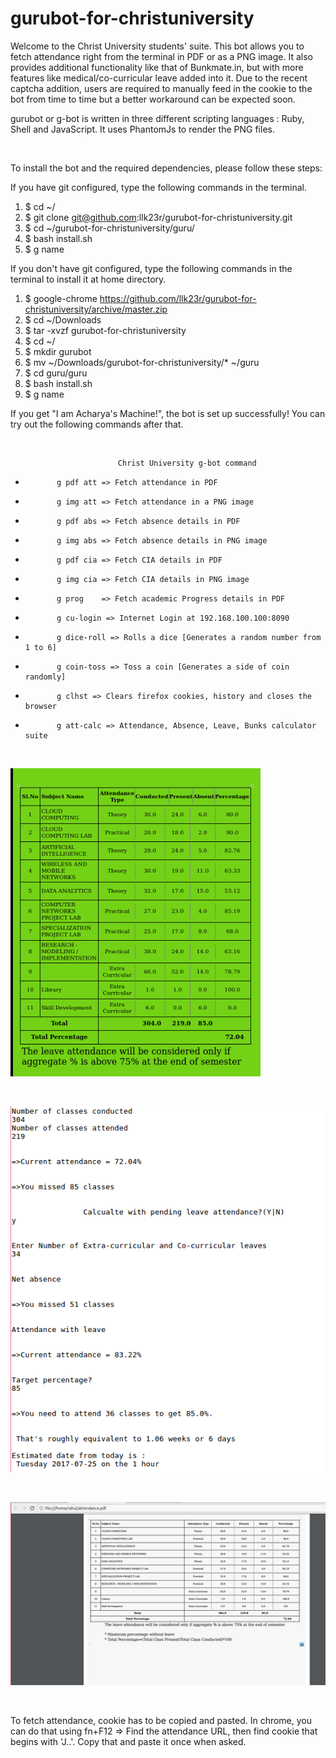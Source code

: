 # gurubot-for-christuniversity

Welcome to the Christ University students' suite. This bot allows you to fetch attendance right from the terminal in PDF or as a PNG image. It also provides additional functionality like that of Bunkmate.in, but with more features like medical/co-curricular leave added into it. Due to the recent captcha addition, users are required to manually feed in the cookie to the bot from time to time but a better workaround can be expected soon. 

gurubot or g-bot is written in three different scripting languages : Ruby, Shell and JavaScript. It uses PhantomJs to render the PNG files. 

<br/>

To install the bot and the required dependencies, please follow these steps:

If you have git configured, type the following commands in the terminal.

1. $ cd ~/
2. $ git clone git@github.com:llk23r/gurubot-for-christuniversity.git
3. $ cd ~/gurubot-for-christuniversity/guru/
4. $ bash install.sh
5. $ g name

If you don't have git configured, type the following commands in the terminal to install it at home directory. 

1. $ google-chrome https://github.com/llk23r/gurubot-for-christuniversity/archive/master.zip
2. $ cd ~/Downloads
3. $ tar -xvzf gurubot-for-christuniversity
4. $ cd ~/
5. $ mkdir gurubot
6. $ mv ~/Downloads/gurubot-for-christuniversity/* ~/guru
7. $ cd guru/guru
8. $ bash install.sh
9. $ g name


If you get "I am Acharya's Machine!", the bot is set up successfully! You can try out the following commands after that.

<br/>

							Christ University g-bot command


*			 g pdf att => Fetch attendance in PDF

* 			 g img att => Fetch attendance in a PNG image

* 			 g pdf abs => Fetch absence details in PDF
	
*  			 g img abs => Fetch absence details in PNG image

*  			 g pdf cia => Fetch CIA details in PDF

* 			 g img cia => Fetch CIA details in PNG image

* 			 g prog    => Fetch academic Progress details in PDF

*			 g cu-login	=> Internet Login at 192.168.100.100:8090

*			 g dice-roll => Rolls a dice [Generates a random number from 1 to 6]

*			 g coin-toss => Toss a coin [Generates a side of coin randomly]

*			 g clhst => Clears firefox cookies, history and closes the browser

*			 g att-calc => Attendance, Absence, Leave, Bunks calculator suite

<br/>

![PNG Attendance](https://raw.githubusercontent.com/llk23r/gurubot-for-christuniversity/master/guru/sample/attendance.png)

<br/>

![Terminal Bot](https://raw.githubusercontent.com/llk23r/gurubot-for-christuniversity/master/guru/sample/attendancebot.png)

<br/>

![PDF Attendance](https://raw.githubusercontent.com/llk23r/gurubot-for-christuniversity/master/guru/sample/attpdf.png)

<br/>


To fetch attendance, cookie has to be copied and pasted. In chrome, you can do that using fn+F12 => Find the attendance URL,
then find cookie that begins with 'J..'. Copy that and paste it once when asked. 